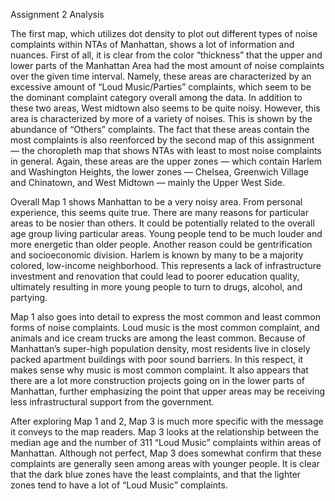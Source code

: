 Assignment 2 Analysis


  The first map, which utilizes dot density to plot out different types of noise complaints within NTAs of Manhattan, shows a lot of information and nuances. First of all, it is clear from the color “thickness” that the upper and lower parts of the Manhattan Area had the most amount of noise complaints over the given time interval. Namely, these areas are characterized by an excessive amount of “Loud Music/Parties” complaints, which seem to be the dominant complaint category overall among the data. In addition to these two areas, West midtown also seems to be quite noisy. However, this area is characterized by more of a variety of noises. This is shown by the abundance of “Others” complaints. The fact that these areas contain the most complaints is also reenforced by the second map of this assignment — the choropleth map that shows NTAs with least to most noise complaints in general. Again, these areas are the upper zones — which contain Harlem and Washington Heights, the lower zones — Chelsea, Greenwich Village and Chinatown, and West Midtown — mainly the Upper West Side.
  
   Overall Map 1 shows Manhattan to be a very noisy area. From personal experience, this seems quite true. There are many reasons for particular areas to be nosier than others. It could be potentially related to the overall age group living particular areas. Young people tend to be much louder and more energetic than older people. Another reason could be gentrification and socioeconomic division. Harlem is known by many to be a majority colored, low-income neighborhood. This represents a lack of infrastructure investment and renovation that could lead to poorer education quality, ultimately resulting in more young people to turn to drugs, alcohol, and partying.
   
  Map 1 also goes into detail to express the most common and least common forms of noise complaints. Loud music is the most common complaint, and animals and ice cream trucks are among the least common. Because of Manhattan’s super-high population density, most residents live in closely packed apartment buildings with poor sound barriers. In this respect, it makes sense why music is most common complaint. It also appears that there are a lot more construction projects going on in the lower parts of Manhattan, further emphasizing the point that upper areas may be receiving less infrastructural support from the government.
  
  After exploring Map 1 and 2, Map 3 is much more specific with the message it conveys to the map readers. Map 3 looks at the relationship between the median age and the number of 311 “Loud Music” complaints within areas of Manhattan. Although not perfect, Map 3 does somewhat confirm that these complaints are generally seen among areas with younger people. It is clear that the dark blue zones have the least complaints, and that the lighter zones tend to have a lot of “Loud Music” complaints.

